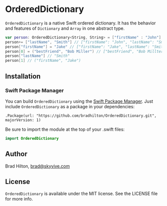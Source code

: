 # OrderedDictionary

`OrderedDictionary` is a native Swift ordered dictionary. It has the behavior and features of `Dictionary` and `Array` in one abstract type.
```swift
var person: OrderedDictionary<String, String> = ["firstName" : "John"]
person+= ["lastName", "Smith"] // ["firstName": "John", "lastName": "Smith"]
person["firstName"] = "Jake" // ["firstName": "Jake", "lastName": "Smith"]
person[0] = ("bestFriend", "Bob Miller") // ["bestFriend", "Bob Millter", "firstName": "Jake", "lastName": "Smith"]
person["lastName"] // "Smith"
person[1] // ("firstName", "Jake")
```

## Installation

### Swift Package Manager
You can build `OrderedDictionary` using the [Swift Package Manager](https://github.com/apple/swift-package-manager). Just include `OrderedDictionary` as a package in your dependencies:
```
.Package(url: "https://github.com/bradhilton/OrderedDictionary.git", majorVersion: 1)
```
Be sure to import the module at the top of your .swift files:
```swift
import OrderedDictionary
```

<!--### CocoaPods-->

<!--`OrderedDictionary` is available through [CocoaPods](http://cocoapods.org). To install, simply include the following lines in your podfile:-->
<!--```ruby-->
<!--use_frameworks!-->
<!--pod 'SwiftOrderedDictionary'-->
<!--```-->
<!--Be sure to import the module at the top of your .swift files:-->
<!--```swift-->
<!--import SwiftOrderedDictionary-->
<!--```-->
<!--### Carthage-->
<!--`OrderedDictionary` is available through [Carthage](https://github.com/Carthage/Carthage). Just add the following to your cartfile:-->
<!--```-->
<!--github "bradhilton/OrderedDictionary"-->
<!--```-->
<!--Be sure to import the module at the top of your .swift files:-->
<!--```swift-->
<!--import OrderedDictionary-->
<!--```-->

## Author

Brad Hilton, brad@skyvive.com

## License

`OrderedDictionary` is available under the MIT license. See the LICENSE file for more info.
